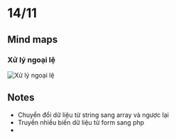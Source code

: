 # 14/11
## Mind maps
### Xử lý ngoại lệ
![Xử lý ngoại lệ](https://github.com/user-attachments/assets/01eafbfd-6491-4317-929b-4953caca945b)

## Notes
- Chuyển đổi dữ liệu từ string sang array và ngược lại
- Truyền nhiều biến dữ liệu từ form sang php
- 
